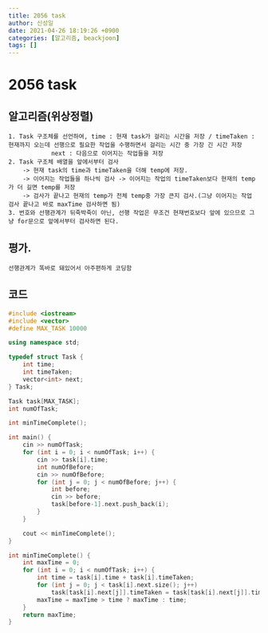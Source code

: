 ```yaml
---
title: 2056 task
author: 신성일
date: 2021-04-26 18:19:26 +0900
categories: [알고리즘, beackjoon]
tags: []
---
```


# 2056 task

## 알고리즘(위상정렬)

    1. Task 구조체를 선언하여, time : 현재 task가 걸리는 시간을 저장 / timeTaken : 현재까지 오는데 선행으로 필요한 작업을 수행하면서 걸리는 시간 중 가장 긴 시간 저장
    			next : 다음으로 이어지는 작업들을 저장
    2. Task 구조체 배열을 앞에서부터 검사
    	-> 현재 task의 time과 timeTaken을 더해 temp에 저장.
    	-> 이어지는 작업들을 하나씩 검사 -> 이어지는 작업의 timeTaken보다 현재의 temp가 더 길면 temp를 저장
    	-> 검사가 끝나고 현재의 temp가 전체 temp중 가장 큰지 검사.(그냥 이어지는 작업 검사 끝나고 바로 maxTime 검사하면 됨)
    3. 번호와 선행관계가 뒤죽박죽이 아닌, 선행 작업은 무조건 현재번호보다 앞에 있으므로 그냥 for문으로 앞에서부터 검사하면 된다.

## 평가.

    선행관계가 똑바로 돼있어서 아주편하게 코딩함

## 코드

```cpp
#include <iostream>
#include <vector>
#define MAX_TASK 10000

using namespace std;

typedef struct Task {
	int time;
	int timeTaken;
	vector<int> next;
} Task;

Task task[MAX_TASK];
int numOfTask;

int minTimeComplete();

int main() {
	cin >> numOfTask;
	for (int i = 0; i < numOfTask; i++) {
		cin >> task[i].time;
		int numOfBefore;
		cin >> numOfBefore;
		for (int j = 0; j < numOfBefore; j++) {
			int before;
			cin >> before;
			task[before-1].next.push_back(i);
		}
	}

	cout << minTimeComplete();
}

int minTimeComplete() {
	int maxTime = 0;
	for (int i = 0; i < numOfTask; i++) {
		int time = task[i].time + task[i].timeTaken;
		for (int j = 0; j < task[i].next.size(); j++)
			task[task[i].next[j]].timeTaken = task[task[i].next[j]].timeTaken > time ? task[task[i].next[j]].timeTaken : time;
		maxTime = maxTime > time ? maxTime : time;
	}
	return maxTime;
}
```
